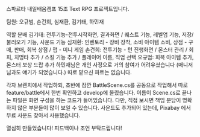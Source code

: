 스파르타 내일배움캠프 15조 Text RPG 프로젝트입니다.

팀원: 오규범, 손건희, 심재환, 김기태, 하민재

역할 분배
김기태: 전투기능-전투시작화면, 결과화면 / 퀘스트 기능, 레벨업 기능, 저장/불러오기 기능, 사운드 기능
심재환: 인벤토리 - 장비 장착, 소비 아이템 소비, 상점 - 구매, 판매, 회복 상점 / 펍 - 미니 게임
손건희: 전투기능 - 턴 진행화면 / 몬스터 관리 / 회피, 치명타 추가 / 스킬 기능 추가 / 플레이어 이름, 직업 선택
오규범: 회복 아이템 추가, 몬스터 보상 드랍 추가
하민재님은 개인 사정으로 거의 참여가 어려우셨습니다 (매니저 님과도 얘기가 되었습니다.) 따로 맡으신 파트는 없습니다.

각자 브렌치에서 작업하되, 초반에 잠깐 BattleScene.cs를 공동으로 작업해서 따로 feature/battle에서 한번 확인하고 develop에 올렸습니다.
이름이 Scene.cs로 끝나는 파일은 화면 구성을 하는 코드가 들어있습니다.
다만, 직접 보시면 책임 분담이 명확하지 않은 부분들이 많이 보일 수 있습니다.
사운드도 추가되어 있는데, Pixabay 에서 무료 사운드 찾아서 사용했습니다. 

열심히 만들었습니다! 피드백이나 조언 부탁드립니다!
